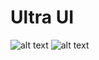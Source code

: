 # Ultra UI

![alt text](https://i.imgur.com/hoFybBb.png)
![alt text](https://i.imgur.com/7B6yhpB.png)
